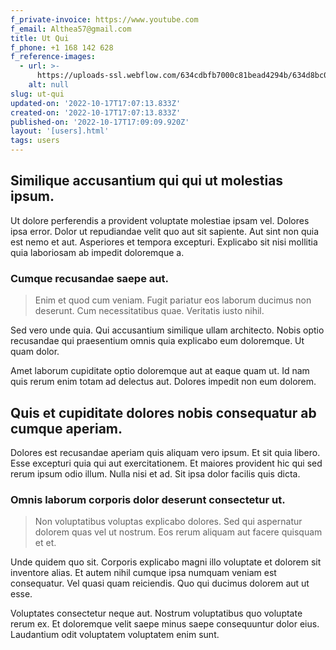 ```yaml
---
f_private-invoice: https://www.youtube.com
f_email: Althea57@gmail.com
title: Ut Qui
f_phone: +1 168 142 628
f_reference-images:
  - url: >-
      https://uploads-ssl.webflow.com/634cdbfb7000c81bead4294b/634d8bc0b4bc1527f88614df_1666026432545-image8.jpg
    alt: null
slug: ut-qui
updated-on: '2022-10-17T17:07:13.833Z'
created-on: '2022-10-17T17:07:13.833Z'
published-on: '2022-10-17T17:09:09.920Z'
layout: '[users].html'
tags: users
---
```


Similique accusantium qui qui ut molestias ipsum.
-------------------------------------------------

Ut dolore perferendis a provident voluptate molestiae ipsam vel. Dolores ipsa error. Dolor ut repudiandae velit quo aut sit sapiente. Aut sint non quia est nemo et aut. Asperiores et tempora excepturi. Explicabo sit nisi mollitia quia laboriosam ab impedit doloremque a.

### Cumque recusandae saepe aut.

> Enim et quod cum veniam. Fugit pariatur eos laborum ducimus non deserunt. Cum necessitatibus quae. Veritatis iusto nihil.

Sed vero unde quia. Qui accusantium similique ullam architecto. Nobis optio recusandae qui praesentium omnis quia explicabo eum doloremque. Ut quam dolor.

Amet laborum cupiditate optio doloremque aut at eaque quam ut. Id nam quis rerum enim totam ad delectus aut. Dolores impedit non eum dolorem.

Quis et cupiditate dolores nobis consequatur ab cumque aperiam.
---------------------------------------------------------------

Dolores est recusandae aperiam quis aliquam vero ipsum. Et sit quia libero. Esse excepturi quia qui aut exercitationem. Et maiores provident hic qui sed rerum ipsum odio illum. Nulla nisi et ad. Sit ipsa dolor facilis quis dicta.

### Omnis laborum corporis dolor deserunt consectetur ut.

> Non voluptatibus voluptas explicabo dolores. Sed qui aspernatur dolorem quas vel ut nostrum. Eos rerum aliquam aut facere quisquam et et.

Unde quidem quo sit. Corporis explicabo magni illo voluptate et dolorem sit inventore alias. Et autem nihil cumque ipsa numquam veniam est consequatur. Vel quasi quam reiciendis. Quo qui ducimus dolorem aut ut esse.

Voluptates consectetur neque aut. Nostrum voluptatibus quo voluptate rerum ex. Et doloremque velit saepe minus saepe consequuntur dolor eius. Laudantium odit voluptatem voluptatem enim sunt.
